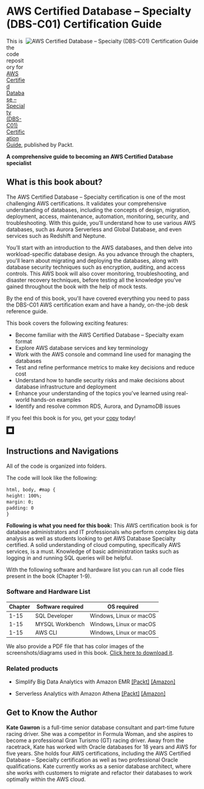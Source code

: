 # AWS Certified Database – Specialty (DBS-C01) Certification Guide				

<a href="https://www.packtpub.com/product/aws-certified-database-specialty-dbs-c01-certification-guide/9781803243108"><img src="https://static.packt-cdn.com/products/9781803243108/cover/smaller" alt="AWS Certified Database – Specialty (DBS-C01) Certification Guide	" height="256px" align="right"></a>

This is the code repository for [AWS Certified Database – Specialty (DBS-C01) Certification Guide](https://www.packtpub.com/product/aws-certified-database-specialty-dbs-c01-certification-guide/9781803243108), published by Packt.

**A comprehensive guide to becoming an AWS Certified Database specialist**

## What is this book about?

The AWS Certified Database – Specialty certification is one of the most challenging AWS certifications. It validates your comprehensive understanding of databases, including the concepts of design, migration, deployment, access, maintenance, automation, monitoring, security, and troubleshooting. With this guide, you'll understand how to use various AWS databases, such as Aurora Serverless and Global Database, and even services such as Redshift and Neptune.

You’ll start with an introduction to the AWS databases, and then delve into workload-specific database design. As you advance through the chapters, you'll learn about migrating and deploying the databases, along with database security techniques such as encryption, auditing, and access controls. This AWS book will also cover monitoring, troubleshooting, and disaster recovery techniques, before testing all the knowledge you've gained throughout the book with the help of mock tests.

By the end of this book, you'll have covered everything you need to pass the DBS-C01 AWS certification exam and have a handy, on-the-job desk reference guide.

This book covers the following exciting features: 
* Become familiar with the AWS Certified Database – Specialty exam format
* Explore AWS database services and key terminology
* Work with the AWS console and command line used for managing the databases
* Test and refine performance metrics to make key decisions and reduce cost
* Understand how to handle security risks and make decisions about database infrastructure and deployment
* Enhance your understanding of the topics you've learned using real-world hands-on examples
* Identify and resolve common RDS, Aurora, and DynamoDB issues

If you feel this book is for you, get your [copy](https://www.amazon.in/AWS-Certified-Database-Certification-comprehensive-ebook/dp/B09TPFDB6H/ref=sr_1_1?crid=IBLH1HTT9QAU&keywords=AWS+Certified+Database+%E2%80%93+Specialty+%28DBS-C01%29+Certification+Guide&qid=1652041537&sprefix=aws+certified+database+specialty+dbs-c01+certification+guide%2Caps%2C302&sr=8-1) today!

<a href="https://www.packtpub.com/product/aws-certified-database-specialty-dbs-c01-certification-guide/9781803243108"><img src="https://raw.githubusercontent.com/PacktPublishing/GitHub/master/GitHub.png" alt="https://www.packtpub.com/" border="5" /></a>

## Instructions and Navigations
All of the code is organized into folders.

The code will look like the following:
```
html, body, #map {
height: 100%;
margin: 0;
padding: 0
}
```

**Following is what you need for this book:**
This AWS certification book is for database administrators and IT professionals who perform complex big data analysis as well as students looking to get AWS Database Specialty certified. A solid understanding of cloud computing, specifically AWS services, is a must. Knowledge of basic administration tasks such as logging in and running SQL queries will be helpful.		

With the following software and hardware list you can run all code files present in the book (Chapter 1-9).

### Software and Hardware List

| Chapter  | Software required                                                                    | OS required                        |
| -------- | -------------------------------------------------------------------------------------| -----------------------------------|
|  	1-15	   |   SQL Developer                                			  | Windows, Linux or macOS| 
|  	1-15	   |   MYSQL Workbench                                			  | Windows, Linux or macOS| 
|  	1-15	   |   AWS CLI                                			  | Windows, Linux or macOS| 

We also provide a PDF file that has color images of the screenshots/diagrams used in this book. [Click here to download it](https://static.packt-cdn.com/downloads/9781803243108_ColorImages.pdf).

### Related products <Other books you may enjoy>
* Simplify Big Data Analytics with Amazon EMR  [[Packt]](https://www.packtpub.com/product/simplify-big-data-analytics-with-amazon-emr/9781801071079) [[Amazon]](https://www.amazon.in/Simplify-Big-Data-Analytics-Amazon/dp/1801071071/ref=sr_1_1?crid=1WRKAQ1O45ELT&keywords=Simplify+Big+Data+Analytics+with+Amazon+EMR&qid=1652042077&sprefix=limitless+analytics+with+azure+synapse%2Caps%2C1169&sr=8-1)
  
* Serverless Analytics with Amazon Athena  [[Packt]](https://www.packtpub.com/product/serverless-analytics-with-amazon-athena/9781800562349) [[Amazon]](https://www.amazon.in/Serverless-Analytics-Amazon-Athena-semi-structured/dp/1800562349/ref=sr_1_1?crid=2M850A9BTIH4V&keywords=Serverless+Analytics+with+Amazon+Athena&qid=1652042152&sprefix=serverless+analytics+with+amazon+athena%2Caps%2C318&sr=8-1)
  
## Get to Know the Author
**Kate Gawron** is a full-time senior database consultant and part-time future racing driver. She was a competitor in Formula Woman, and she aspires to become a professional Gran Turismo (GT) racing driver. Away from the racetrack, Kate has worked with Oracle databases for 18 years and AWS for five years. She holds four AWS certifications, including the AWS Certified Database – Specialty certification as well as two professional Oracle qualifications. Kate currently works as a senior database architect, where she works with customers to migrate and refactor their databases to work optimally within the AWS cloud.
